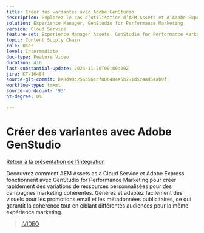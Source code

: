 ```yaml
---
title: Créer des variantes avec Adobe GenStudio
description: Explorez le cas d’utilisation d’AEM Assets et d’Adobe Express pour créer des variantes de ressources à utiliser dans les e-mails et les métadonnées publicitaires utilisées pour promouvoir la même expérience marketing.
solution: Experience Manager, GenStudio for Performance Marketing
version: Cloud Service
feature-set: Experience Manager Assets, GenStudio for Performance Marketing
topic: Content Supply Chain
role: User
level: Intermediate
doc-type: Feature Video
duration: 416
last-substantial-update: 2024-11-20T00:00:00Z
jira: KT-16484
source-git-commit: ba8d90c256356ccf806484a5b791d5c4ad54ab9f
workflow-type: tm+mt
source-wordcount: '93'
ht-degree: 0%

---
```



# Créer des variantes avec Adobe GenStudio

[Retour à la présentation de l’intégration](./overview.md)

Découvrez comment AEM Assets as a Cloud Service et Adobe Express fonctionnent avec GenStudio for Performance Marketing pour créer rapidement des variations de ressources personnalisées pour des campagnes marketing cohérentes. Générez et adaptez facilement des visuels pour les promotions email et les métadonnées publicitaires, ce qui garantit la cohérence tout en ciblant différentes audiences pour la même expérience marketing.

>[!VIDEO](https://video.tv.adobe.com/v/3439266/?learn=on)
